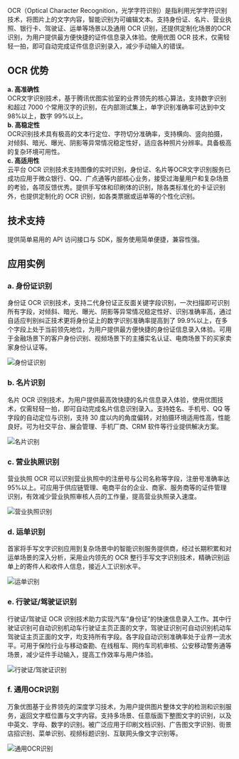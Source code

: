 OCR（Optical Character Recognition，光学字符识别）是指利用光学字符识别技术，将图片上的文字内容，智能识别为可编辑文本。支持身份证、名片、营业执照、银行卡、驾驶证、运单等场景以及通用 OCR 识别，还提供定制化场景的OCR 识别，为用户提供最方便快捷的证件信息录入体验。使用优图 OCR 技术，仅需轻轻一拍，即可自动完成证件信息识别录入，减少手动输入的错误。

## OCR 优势

**a. 高准确性**</br>OCR文字识别技术，基于腾讯优图实验室的业界领先的核心算法，支持数字识别和超过 7000 个常用汉字的识别，在内部测试集上，单字识别准确率可达到中文 98%以上，数字 99%以上。</br>**b. 高稳定性**</br>OCR识别技术具有极高的文本行定位、字符切分准确率，支持横向、竖向拍摄，对倾斜、暗光、曝光、阴影等异常情况稳定性好，适应各种照片分辨率。具备极高的复杂环境可用性。</br>**c. 高适用性**</br>云平台 OCR 识别技术支持图像的实时识别，身份证、名片等OCR文字识别服务已成功应用于微众银行、QQ、广点通等内部核心业务，接受过海量用户和复杂场景的考验，各项反馈优秀。提供手写体和印刷体的识别，除各类标准化的卡证识别外，也提供定制化的 OCR 识别，如各类票据或运单等的个性化识别。
## 技术支持
提供简单易用的 API 访问接口与 SDK，服务使用简单便捷，兼容性强。 
## 应用实例

### a. 身份证识别
身份证 OCR 识别技术，支持二代身份证正反面关键字段识别，一次扫描即可识别所有字段，对倾斜、暗光、曝光、阴影等异常情况稳定性好、识别准确率高，通过自适应判别纠正技术更将身份证上的数字识别准确率提高到了 99.9%以上，在多个字段上处于当前领先地位，为用户提供最方便快捷的身份证信息录入体验。可用于金融场景下的客户身份识别、视频场景下的主播实名认证、电商场景下的买家卖家身份认证等。


![身份证识别](https://mc.qcloudimg.com/static/img/dfc1bcdd3be822b730eb347b17f5f55f/image.jpg)

### b. 名片识别
名片 OCR 识别技术，为用户提供最高效快捷的名片信息录入体验，使用优图技术，仅需轻轻一拍，即可自动完成名片信息识别录入。支持姓名、手机号、QQ 等字段的自动定位与识别，支持 30 度以内的角度偏转，对拍摄环境适用性高，性能良好。可为社交平台、展会管理、手机厂商、CRM 软件等行业提供解决方案。


![名片识别](https://mc.qcloudimg.com/static/img/dd9ecbcb093fe51b8c3e9cf38be1eb69/image.jpg)

### c. 营业执照识别

营业执照 OCR 可以识别营业执照中的注册号与公司名称等字段，注册号准确率达 95%以上。可应用于供应链管理、电商平台的企业、商家、服务商等的证件管理识别，有效减少营业执照审核人员的工作量，提高营业执照录入速度。

![营业执照识别](https://open.youtu.qq.com/content/img/introduce/image_identify/b_2.3%E8%90%A5%E4%B8%9A%E6%89%A7%E7%85%A7.jpg)
### d. 运单识别

首家将手写文字识别应用到复杂场景中的智能识别服务提供商，经过长期积累和对运单场景的深入分析，采用业内领先的 OCR 整行手写文字识别技术，精确识别运单上的寄件人和收件人信息，接近人工识别水平。

![运单识别](https://mc.qcloudimg.com/static/img/2cc0584a933e178b56029b35df497d0d/image.png)

###  e. 行驶证/驾驶证识别
行驶证/驾驶证 OCR 识别技术助力实现汽车“身份证”的快速信息录入工作。其中行驶证识别可自动识别机动车行驶证主页正面的文字，驾驶证识别可自动识别机动车驾驶证主页正面的文字，均支持所有字段。各字段自动识别准确率处于业界一流水平。可用于保险行业与移动查勘、在线租车、网约车司机审核、公安移动警务通等场景，减少证件手动输入，提高工作效率与用户体验。


![行驶证/驾驶证识别](https://open.youtu.qq.com/content/img/introduce/image_identify/b_2.4%E8%A1%8C%E9%A9%B6%E8%AF%81.jpg)

###  f. 通用OCR识别
万象优图基于业界领先的深度学习技术，为用户提供图片整体文字的检测和识别服务，返回文字框位置与文字内容。支持多场景、任意版面下整图文字的识别，以及中英文、字母、数字的识别。被广泛应用于印刷文档识别、广告图文字识别、街景店招识别、菜单识别、视频标题识别、互联网头像文字识别等。


![通用OCR识别](https://open.youtu.qq.com/content/img/introduce/image_identify/b_2.6%E9%80%9A%E7%94%A8OCR.jpg)

